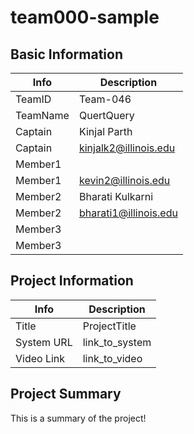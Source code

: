 # team000-sample

## Basic Information

|   Info      |        Description     |
| ----------- | ---------------------- |
| TeamID      |        Team-046      |
| TeamName    |         QuertQuery        |
| Captain     |       Kinjal Parth    |
| Captain     |  kinjalk2@illinois.edu  |
| Member1     |              |
| Member1     |   kevin2@illinois.edu  |
| Member2     |    Bharati Kulkarni    |
| Member2     |  bharati1@illinois.edu |
| Member3     |                        |
| Member3     |                        |

## Project Information

|   Info      |        Description     |
| ----------- | ---------------------- |
|  Title      |       ProjectTitle     |
| System URL  |      link_to_system    |
| Video Link  |      link_to_video     |

## Project Summary

This is a summary of the project!
